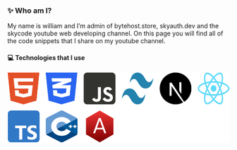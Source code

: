 ### ✨ Who am I?
My name is william and I’m admin of bytehost.store, skyauth.dev and the skycode youtube web developing channel. On this page you will find all of the code snippets that I share on my youtube channel.
#### 💻 Technologies that I use
<img src="coolpeople.svg" >
